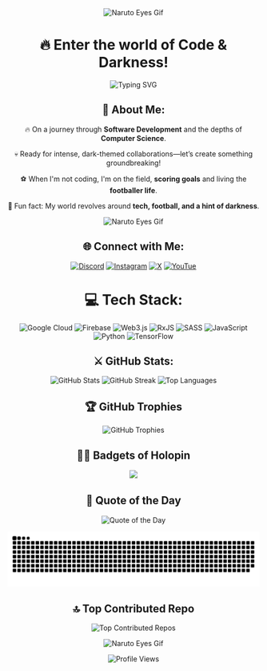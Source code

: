 <div align="center">  
  <img src="https://i.giphy.com/media/v1.Y2lkPTc5MGI3NjExeXlxNzZ5Mnl5cmRyODZxcjM4YjVkNHJwMTI4aWR4ZTRnempxYXI3biZlcD12MV9pbnRlcm5hbF9naWZfYnlfaWQmY3Q9Zw/DpaNIXwZaVPvnTomcj/giphy.gif" width="700" alt="Naruto Eyes Gif">
</div>

<div align="center">
  
# 🔥 **Enter the world of Code & Darkness!**
<p align="center">
<p align="center">
  <img src="https://readme-typing-svg.demolab.com?font=Fira+Code&size=24&pause=1000&color=FF4500&center=true&vCenter=true&width=500&lines=Welcome+to+the+Code+Inferno;Where+Coding+Meets+Darkness!;Developer+and+Footballer;Unleashing+Tech+Through+Darkness!" alt="Typing SVG">
</p>

## 👹 About Me:
🔥 On a journey through **Software Development** and the depths of **Computer Science**.

💀 Ready for intense, dark-themed collaborations—let’s create something groundbreaking!

⚽ When I'm not coding, I'm on the field, **scoring goals** and living the **footballer life**.

🖤 Fun fact: My world revolves around **tech, football, and a hint of darkness**.

<div align="center">
  <img src="https://i.giphy.com/media/v1.Y2lkPTc5MGI3NjExdWFmbTN0bnV6dHAxcWYwd3VqMTY4bTM2dWJiM3BtOXRkNXpzczFmMyZlcD12MV9pbnRlcm5hbF9naWZfYnlfaWQmY3Q9Zw/0N7BUNOKBN8OhIjJEO/giphy.gif" width="700" alt="Naruto Eyes Gif">
</div>

<div align="center">
  
## 🌐 Connect with Me:
[![Discord](https://img.shields.io/badge/Discord-%237289DA.svg?logo=discord&logoColor=white)](https://discord.gg/https://discord.com/channels/@me)
[![Instagram](https://img.shields.io/badge/Instagram-%23E4405F.svg?logo=Instagram&logoColor=white)](https://instagram.com/_until_the_end_07_)
[![X](https://img.shields.io/badge/X-black.svg?logo=X&logoColor=white)](https://x.com/Mohit8091318455)
[![YouTue](https://img.shields.io/badge/YouTube-%23FF0000.svg?logo=YouTube&logoColor=white)](https://youtube.com/@Mohit_deshmukh-e9z)



# 💻 **Tech Stack**:
![Google Cloud](https://img.shields.io/badge/GoogleCloud-%234285F4.svg?style=for-the-badge&logo=google-cloud&logoColor=white) 
![Firebase](https://img.shields.io/badge/firebase-%23039BE5.svg?style=for-the-badge&logo=firebase) 
![Web3.js](https://img.shields.io/badge/web3.js-F16822?style=for-the-badge&logo=web3.js&logoColor=white)
![RxJS](https://img.shields.io/badge/rxjs-%23B7178C.svg?style=for-the-badge&logo=reactivex&logoColor=white)
![SASS](https://img.shields.io/badge/SASS-hotpink.svg?style=for-the-badge&logo=SASS&logoColor=white)
![JavaScript](https://img.shields.io/badge/javascript-%23323330.svg?style=for-the-badge&logo=javascript&logoColor=%23F7DF1E)
![Python](https://img.shields.io/badge/python-3670A0?style=for-the-badge&logo=python&logoColor=ffdd54)
![TensorFlow](https://img.shields.io/badge/TensorFlow-%23FF6F00.svg?style=for-the-badge&logo=TensorFlow&logoColor=white)

## ⚔️ **GitHub Stats:**
<p align="center">
  <img src="https://github-readme-stats.vercel.app/api?username=mohizzzol&theme=tokyonight&hide_border=true&include_all_commits=true&count_private=true" alt="GitHub Stats" />
  <img src="https://github-readme-streak-stats.herokuapp.com/?user=mohizzzol&theme=tokyonight&hide_border=true" alt="GitHub Streak" />
  <img src="https://github-readme-stats.vercel.app/api/top-langs/?username=mohizzzol&theme=tokyonight&hide_border=true&include_all_commits=true&count_private=true&layout=compact" alt="Top Languages" />
</p>

## 🏆 **GitHub Trophies**
<p align="center">
  <img src="https://github-profile-trophy.vercel.app/?username=mohizzzol&theme=darkhub&no-frame=false&no-bg=true&margin-w=4" alt="GitHub Trophies"/>
</p>

## 🧑‍💻 **Badgets of Holopin**

<p aling="center">
  <img src="https://holopin.me/mohizzzol"/>
</p>

## 💬 **Quote of the Day**
<p align="center">
  <img src="https://quotes-github-readme.vercel.app/api?type=horizontal&theme=tokyonight" alt="Quote of the Day"/>
</p>

<p align="center">
  <img src="https://raw.githubusercontent.com/FarukhS52/FarukhS52/output/github-contribution-grid-snake-dark.svg"/>
</p>

## 🔝 **Top Contributed Repo**
<p align="center">
  <img src="https://github-contributor-stats.vercel.app/api?username=mohizzzol&limit=5&theme=tokyonight&combine_all_yearly_contributions=true" alt="Top Contributed Repos"/>
</p>


<div align="center">  
  <img src="https://i.giphy.com/media/v1.Y2lkPTc5MGI3NjExcjRvZHU0dTJneXl5M2pycGIxNmZkbmd0MjZuaDMybGEzZXdoYnZhdyZlcD12MV9pbnRlcm5hbF9naWZfYnlfaWQmY3Q9Zw/5Pz3glsQiO9EBNglcu/giphy.gif" width="700" alt="Naruto Eyes Gif">
</div>




<p align="center">
  <img src="https://visitcount.itsvg.in/api?id=mohizzzol&label=Profile%20Views&color=6&icon=5&pretty=true" alt="Profile Views" />
</p>

  
<!-- Made with 🖤 in the Dark Mode -->
